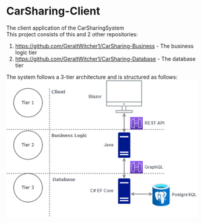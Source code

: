 # CarSharing-Client
The client application of the CarSharingSystem  
This project consists of this and 2 other repositories:  
1. https://github.com/GeraltWitcher1/CarSharing-Business - The business logic tier
2. https://github.com/GeraltWitcher1/CarSharing-Database - The database tier


The system follows a 3-tier architecture and is structured as follows: 
![alt text](https://github.com/GeraltWitcher1/Diagrams/blob/main/CarSharing/3-tier-model.drawio.png?raw=true)
